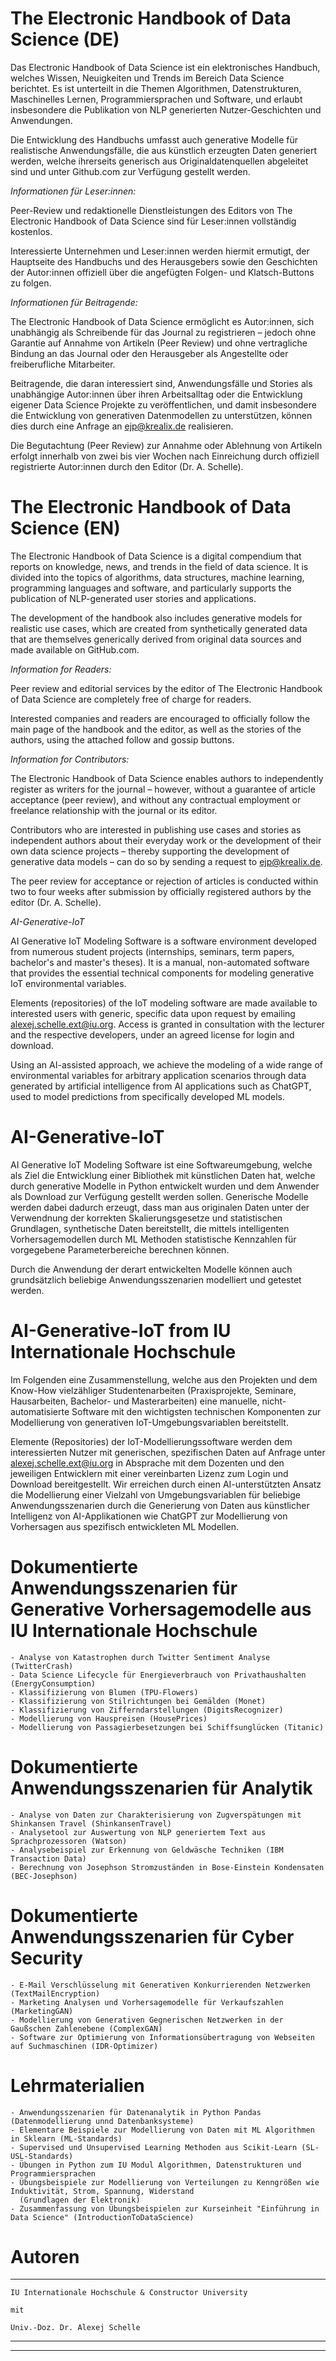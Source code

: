 # The Electronic Handbook of Data Science (DE)

Das Electronic Handbook of Data Science ist ein elektronisches Handbuch, welches Wissen, Neuigkeiten und Trends im Bereich Data Science berichtet. Es ist unterteilt in die Themen Algorithmen, Datenstrukturen, Maschinelles Lernen, Programmiersprachen und Software, und erlaubt insbesondere die Publikation von NLP generierten Nutzer-Geschichten und Anwendungen.

Die Entwicklung des Handbuchs umfasst auch generative Modelle für realistische Anwendungsfälle, die aus künstlich erzeugten Daten generiert werden, welche ihrerseits generisch aus Originaldatenquellen abgeleitet sind und unter Github.com zur Verfügung gestellt werden.

*Informationen für Leser:innen:*

Peer-Review und redaktionelle Dienstleistungen des Editors von The Electronic Handbook of Data Science sind für Leser:innen vollständig kostenlos.

Interessierte Unternehmen und Leser:innen werden hiermit ermutigt, der Hauptseite des Handbuchs und des Herausgebers sowie den Geschichten der Autor:innen offiziell über die angefügten Folgen- und Klatsch-Buttons zu folgen.

*Informationen für Beitragende:*

The Electronic Handbook of Data Science ermöglicht es Autor:innen, sich unabhängig als Schreibende für das Journal zu registrieren – jedoch ohne Garantie auf Annahme von Artikeln (Peer Review) und ohne vertragliche Bindung an das Journal oder den Herausgeber als Angestellte oder freiberufliche Mitarbeiter.

Beitragende, die daran interessiert sind, Anwendungsfälle und Stories als unabhängige Autor:innen über ihren Arbeitsalltag oder die Entwicklung eigener Data Science Projekte zu veröffentlichen, und damit insbesondere die Entwicklung von generativen Datenmodellen zu unterstützen, können dies durch eine Anfrage an ejp@krealix.de realisieren.

Die Begutachtung (Peer Review) zur Annahme oder Ablehnung von Artikeln erfolgt innerhalb von zwei bis vier Wochen nach Einreichung durch offiziell registrierte Autor:innen durch den Editor (Dr. A. Schelle).

# The Electronic Handbook of Data Science (EN)

The Electronic Handbook of Data Science is a digital compendium that reports on knowledge, news, and trends in the field of data science. It is divided into the topics of algorithms, data structures, machine learning, programming languages and software, and particularly supports the publication of NLP-generated user stories and applications.

The development of the handbook also includes generative models for realistic use cases, which are created from synthetically generated data that are themselves generically derived from original data sources and made available on GitHub.com.

*Information for Readers:*

Peer review and editorial services by the editor of The Electronic Handbook of Data Science are completely free of charge for readers.

Interested companies and readers are encouraged to officially follow the main page of the handbook and the editor, as well as the stories of the authors, using the attached follow and gossip buttons.

*Information for Contributors:*

The Electronic Handbook of Data Science enables authors to independently register as writers for the journal – however, without a guarantee of article acceptance (peer review), and without any contractual employment or freelance relationship with the journal or its editor.

Contributors who are interested in publishing use cases and stories as independent authors about their everyday work or the development of their own data science projects – thereby supporting the development of generative data models – can do so by sending a request to ejp@krealix.de.

The peer review for acceptance or rejection of articles is conducted within two to four weeks after submission by officially registered authors by the editor (Dr. A. Schelle).

*AI-Generative-IoT*

AI Generative IoT Modeling Software is a software environment developed from numerous student projects (internships, seminars, term papers, bachelor's and master's theses). It is a manual, non-automated software that provides the essential technical components for modeling generative IoT environmental variables.

Elements (repositories) of the IoT modeling software are made available to interested users with generic, specific data upon request by emailing alexej.schelle.ext@iu.org. Access is granted in consultation with the lecturer and the respective developers, under an agreed license for login and download.

Using an AI-assisted approach, we achieve the modeling of a wide range of environmental variables for arbitrary application scenarios through data generated by artificial intelligence from AI applications such as ChatGPT, used to model predictions from specifically developed ML models.

# AI-Generative-IoT 

AI Generative IoT Modeling Software ist eine Softwareumgebung, welche als Ziel die Entwicklung einer Bibliothek mit künstlichen Daten hat, welche durch generative Modelle in Python entwickelt wurden und dem Anwender als Download zur Verfügung gestellt werden sollen. Generische Modelle werden dabei dadurch erzeugt, dass man aus originalen Daten unter der Verwendnung der korrekten Skalierungsgesetze und statistischen Grundlagen, synthetische Daten bereitstellt, die mittels intelligenten Vorhersagemodellen durch ML Methoden statistische Kennzahlen für vorgegebene Parameterbereiche berechnen können.

Durch die Anwendung der derart entwickelten Modelle können auch grundsätzlich beliebige Anwendungsszenarien modelliert und getestet werden.

# AI-Generative-IoT from IU Internationale Hochschule

Im Folgenden eine Zusammenstellung, welche aus den Projekten und dem Know-How vielzähliger Studentenarbeiten (Praxisprojekte, Seminare, Hausarbeiten, Bachelor- und Masterarbeiten) eine manuelle, nicht-automatisierte Software 
mit den wichtigsten technischen Komponenten zur Modellierung von generativen IoT-Umgebungsvariablen bereitstellt.

Elemente (Repositories) der IoT-Modellierungssoftware werden dem interessierten Nutzer mit generischen, spezifischen Daten auf Anfrage unter alexej.schelle.ext@iu.org in Absprache mit dem Dozenten und den jeweiligen Entwicklern mit einer vereinbarten Lizenz zum Login und Download bereitgestellt. Wir erreichen durch einen AI-unterstützten Ansatz die Modellierung einer Vielzahl von Umgebungsvariablen für beliebige Anwendungsszenarien durch die Generierung von Daten aus künstlicher Intelligenz von AI-Applikationen wie ChatGPT zur Modellierung von Vorhersagen aus spezifisch entwickleten ML Modellen.

# Dokumentierte Anwendungsszenarien für Generative Vorhersagemodelle aus IU Internationale Hochschule

    - Analyse von Katastrophen durch Twitter Sentiment Analyse (TwitterCrash)
    - Data Science Lifecycle für Energieverbrauch von Privathaushalten (EnergyConsumption)
    - Klassifizierung von Blumen (TPU-Flowers)
    - Klassifizierung von Stilrichtungen bei Gemälden (Monet)
    - Klassifizierung von Zifferndarstellungen (DigitsRecognizer)
    - Modellierung von Hauspreisen (HousePrices)
    - Modellierung von Passagierbesetzungen bei Schiffsunglücken (Titanic)

# Dokumentierte Anwendungsszenarien für Analytik

    - Analyse von Daten zur Charakterisierung von Zugverspätungen mit Shinkansen Travel (ShinkansenTravel)
    - Analysetool zur Auswertung von NLP generiertem Text aus Sprachprozessoren (Watson)
    - Analysebeispiel zur Erkennung von Geldwäsche Techniken (IBM Transaction Data)
    - Berechnung von Josephson Stromzuständen in Bose-Einstein Kondensaten (BEC-Josephson)
 
# Dokumentierte Anwendungsszenarien für Cyber Security

    - E-Mail Verschlüsselung mit Generativen Konkurrierenden Netzwerken (TextMailEncryption)
    - Marketing Analysen und Vorhersagemodelle für Verkaufszahlen (MarketingGAN)
    - Modellierung von Generativen Gegnerischen Netzwerken in der Gaußschen Zahlenebene (ComplexGAN)
    - Software zur Optimierung von Informationsübertragung von Webseiten auf Suchmaschinen (IDR-Optimizer)

# Lehrmaterialien

    - Anwendungsszenarien für Datenanalytik in Python Pandas (Datenmodellierung unnd Datenbanksysteme)
    - Elementare Beispiele zur Modellierung von Daten mit ML Algorithmen in Sklearn (ML-Standards)
    - Supervised und Unsupervised Learning Methoden aus Scikit-Learn (SL-USL-Standards)
    - Übungen in Python zum IU Modul Algorithmen, Datenstrukturen und Programmiersprachen
    - Übungsbeispiele zur Modellierung von Verteilungen zu Kenngrößen wie Induktivität, Strom, Spannung, Widerstand 
      (Grundlagen der Elektronik)
    - Zusammenfassung von Übungsbeispielen zur Kurseinheit "Einführung in Data Science" (IntroductionToDataScience)

# Autoren

*********************************************************************************************************************

    IU Internationale Hochschule & Constructor University 
    
    mit
    
    Univ.-Doz. Dr. Alexej Schelle

*********************************************************************************************************************


---------------------------------------------------------------------------------------------------------------------

